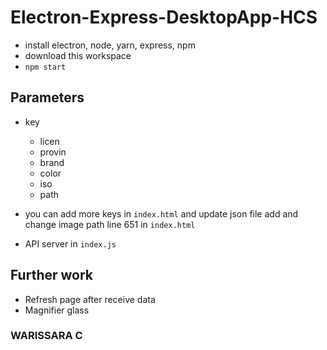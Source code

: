 # Electron-Express-DesktopApp-HCS
- install electron, node, yarn, express, npm
- download this workspace
- `npm start`

## Parameters
- key
    - licen
    - provin
    - brand
    - color
    - iso
    - path

- you can add more keys in `index.html` and update json file
add and change image path line 651 in `index.html`
- API server in `index.js`

## Further work
- Refresh page after receive data
- Magnifier glass

### WARISSARA C
